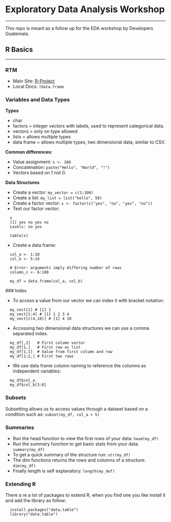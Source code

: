 # Exploratory Data Analysis Workshop
***
This repo is meant as a follow up for the EDA workshop by Developers Guatemala.

## R Basics
***
### RTM
* Main Site: [R-Project](http://www.r-project.org)
* Local Docs: ```?data.frame```

### Variables and Data Types
**Types**
* char
* factors = integer vectors with labels, used to represent categorical data.
* vectors = only on type allowed
* lists = allows multiple types
* data frame = allows multiple types, two dimensional data, similar to CSV.

**Common differences:**
* Value assignment: ```x <- 100```
* Concatenation: ```paste("Hello", "World", "!")```
* Vectors based on 1 not 0.

**Data Structures**
* Create a vector: ```my_vector = c(1:100)```
* Create a list: ```my_list = list("hello", 50)```
* Create a factor vector: ```x <- factor(c("yes", "no", "yes", "no"))```
* Test our factor vector:
```
  x
  [1] yes no yes no
  Levels: no yes

  table(x)
```
* Create a data frame:
```
  col_a <- 1:10
  col_b <- 5:14

  # Error: arguments imply differing number of rows
  column_c <- 6:100

  my_df = data.frame(col_a, col_b)
```

### Index
* To access a value from our vector we can index it with bracket notation:  
```
  my_vect[1] # [1] 1
  my_vect[1:4] # [1] 1 2 3 4
  my_vect[c(4,10)] # [1] 4 10
```
* Accessing two dimensional data structures we can use a comma separated index.
```
  my_df[,1]   # First column vector
  my_df[1,]   # First row as list
  my_df[1,1]  # Value from first column and row
  my_df[1:2,] # First two rows
```

* We use data frame column naming to reference the columns as independent variables:
```
  my_df$col_a
  my_df$col_b[3:8]
```

### Subsets
Subsetting allows us to access values through a dataset based on a condition such as: ```subset(my_df, col_a > 5)```

### Summaries
* Run the head function to view the first rows of your data: ```head(my_df)```
* Run the summary function to get basic stats from your data. ```summary(my_df)```
* To get a quick summary of the structure run: ```str(my_df)```
* The dim functions returns the rows and columns of a structure: ```dim(my_df)```
* Finally length is self explanatory: ```length(my_def)```

### Extending R
There a re a lot of packages to extend R, when you find one you like install it and add the library as follow:
```
  install.packages("data.table")
  library("data.table")
```
